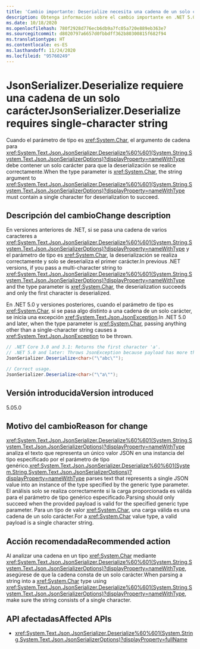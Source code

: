 ```yaml
---
title: 'Cambio importante: Deserialize necesita una cadena de un solo carácter'
description: Obtenga información sobre el cambio importante en .NET 5.0, donde JsonSerializer.Deserialize necesita una cadena de un solo carácter.
ms.date: 10/18/2020
ms.openlocfilehash: 780f2928d776ecb6db9a7fc05a720e889eb363e7
ms.sourcegitcommit: d8020797a6657d0fbbdff362b80300815f682f94
ms.translationtype: HT
ms.contentlocale: es-ES
ms.lasthandoff: 11/24/2020
ms.locfileid: "95760249"
---
```

# <a name="jsonserializerdeserialize-requires-single-character-string"></a><span data-ttu-id="c5236-103">JsonSerializer.Deserialize requiere una cadena de un solo carácter</span><span class="sxs-lookup"><span data-stu-id="c5236-103">JsonSerializer.Deserialize requires single-character string</span></span>

<span data-ttu-id="c5236-104">Cuando el parámetro de tipo es <xref:System.Char>, el argumento de cadena para <xref:System.Text.Json.JsonSerializer.Deserialize%60%601(System.String,System.Text.Json.JsonSerializerOptions)?displayProperty=nameWithType> debe contener un solo carácter para que la deserialización se realice correctamente.</span><span class="sxs-lookup"><span data-stu-id="c5236-104">When the type parameter is <xref:System.Char>, the string argument to <xref:System.Text.Json.JsonSerializer.Deserialize%60%601(System.String,System.Text.Json.JsonSerializerOptions)?displayProperty=nameWithType> must contain a single character for deserialization to succeed.</span></span>

## <a name="change-description"></a><span data-ttu-id="c5236-105">Descripción del cambio</span><span class="sxs-lookup"><span data-stu-id="c5236-105">Change description</span></span>

<span data-ttu-id="c5236-106">En versiones anteriores de .NET, si se pasa una cadena de varios caracteres a <xref:System.Text.Json.JsonSerializer.Deserialize%60%601(System.String,System.Text.Json.JsonSerializerOptions)?displayProperty=nameWithType> y el parámetro de tipo es <xref:System.Char>, la deserialización se realiza correctamente y solo se deserializa el primer carácter.</span><span class="sxs-lookup"><span data-stu-id="c5236-106">In previous .NET versions, if you pass a multi-character string to <xref:System.Text.Json.JsonSerializer.Deserialize%60%601(System.String,System.Text.Json.JsonSerializerOptions)?displayProperty=nameWithType> and the type parameter is <xref:System.Char>, the deserialization succeeds and only the first character is deserialized.</span></span>

<span data-ttu-id="c5236-107">En .NET 5.0 y versiones posteriores, cuando el parámetro de tipo es <xref:System.Char>, si se pasa algo distinto a una cadena de un solo carácter, se inicia una excepción <xref:System.Text.Json.JsonException>.</span><span class="sxs-lookup"><span data-stu-id="c5236-107">In .NET 5.0 and later, when the type parameter is <xref:System.Char>, passing anything other than a single-character string causes a <xref:System.Text.Json.JsonException> to be thrown.</span></span>

```csharp
// .NET Core 3.0 and 3.1: Returns the first character 'a'.
// .NET 5.0 and later: Throws JsonException because payload has more than one character.
JsonSerializer.Deserialize<char>("\"abc\"");

// Correct usage.
JsonSerializer.Deserialize<char>("\"a\"");
```

## <a name="version-introduced"></a><span data-ttu-id="c5236-108">Versión introducida</span><span class="sxs-lookup"><span data-stu-id="c5236-108">Version introduced</span></span>

<span data-ttu-id="c5236-109">5.0</span><span class="sxs-lookup"><span data-stu-id="c5236-109">5.0</span></span>

## <a name="reason-for-change"></a><span data-ttu-id="c5236-110">Motivo del cambio</span><span class="sxs-lookup"><span data-stu-id="c5236-110">Reason for change</span></span>

<span data-ttu-id="c5236-111"><xref:System.Text.Json.JsonSerializer.Deserialize%60%601(System.String,System.Text.Json.JsonSerializerOptions)?displayProperty=nameWithType> analiza el texto que representa un único valor JSON en una instancia del tipo especificado por el parámetro de tipo genérico.</span><span class="sxs-lookup"><span data-stu-id="c5236-111"><xref:System.Text.Json.JsonSerializer.Deserialize%60%601(System.String,System.Text.Json.JsonSerializerOptions)?displayProperty=nameWithType> parses text that represents a single JSON value into an instance of the type specified by the generic type parameter.</span></span> <span data-ttu-id="c5236-112">El análisis solo se realiza correctamente si la carga proporcionada es válida para el parámetro de tipo genérico especificado.</span><span class="sxs-lookup"><span data-stu-id="c5236-112">Parsing should only succeed when the provided payload is valid for the specified generic type parameter.</span></span> <span data-ttu-id="c5236-113">Para un tipo de valor <xref:System.Char>, una carga válida es una cadena de un solo carácter.</span><span class="sxs-lookup"><span data-stu-id="c5236-113">For a <xref:System.Char> value type, a valid payload is a single character string.</span></span>

## <a name="recommended-action"></a><span data-ttu-id="c5236-114">Acción recomendada</span><span class="sxs-lookup"><span data-stu-id="c5236-114">Recommended action</span></span>

<span data-ttu-id="c5236-115">Al analizar una cadena en un tipo <xref:System.Char> mediante <xref:System.Text.Json.JsonSerializer.Deserialize%60%601(System.String,System.Text.Json.JsonSerializerOptions)?displayProperty=nameWithType>, asegúrese de que la cadena consta de un solo carácter.</span><span class="sxs-lookup"><span data-stu-id="c5236-115">When parsing a string into a <xref:System.Char> type using <xref:System.Text.Json.JsonSerializer.Deserialize%60%601(System.String,System.Text.Json.JsonSerializerOptions)?displayProperty=nameWithType>, make sure the string consists of a single character.</span></span>

## <a name="affected-apis"></a><span data-ttu-id="c5236-116">API afectadas</span><span class="sxs-lookup"><span data-stu-id="c5236-116">Affected APIs</span></span>

- <xref:System.Text.Json.JsonSerializer.Deserialize%60%601(System.String,System.Text.Json.JsonSerializerOptions)?displayProperty=fullName>

<!--

### Affected APIs

- `M:System.Text.Json.JsonSerializer.Deserialize``1(System.String,System.Text.Json.JsonSerializerOptions)`

### Category

Serialization

-->

